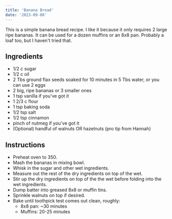 ```yaml
---
title: 'Banana Bread'
date: '2023-09-08'
---
```


This is a simple banana bread recipe. I like it because it only requires 2 large ripe bananas. It can be used for a dozen muffins or an 8x8 pan. Probably a loaf too, but I haven't tried that.

## Ingredients
- 1/2 c sugar
- 1/2 c oil
- 2 Tbs ground flax seeds soaked for 10 minutes in 5 Tbs water, or you can use 2 eggs
- 2 big, ripe bananas or 3 smaller ones
- 1 tsp vanilla if you've got it
- 1 2/3 c flour
- 1 tsp baking soda
- 1/2 tsp salt
- 1/2 tsp cinnamon
- pinch of nutmeg if you've got it
- (Optional) handful of walnuts OR hazelnuts (pro tip from Hannah)

## Instructions
- Preheat oven to 350.
- Mash the bananas in mixing bowl.
- Whisk in the sugar and other wet ingredients.
- Measure out the rest of the dry ingredients on top of the wet.
- Stir up the dry ingredients on top of the the wet before folding into the wet ingredients.
- Dump batter into greased 8x8 or muffin tins.
- Sprinkle walnuts on top if desired.
- Bake until toothpick test comes out clean, roughly:
  - 8x8 pan: ~30 minutes
  - Muffins: 20-25 minutes
